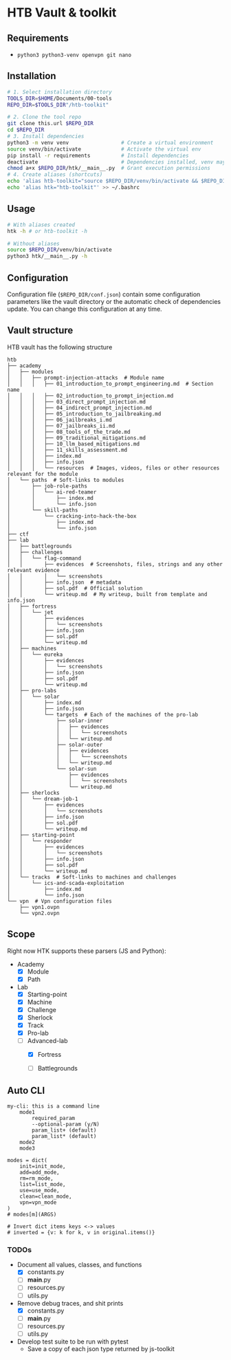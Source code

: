 # HTB Vault & toolkit

## Requirements

- `python3 python3-venv openvpn git nano`

## Installation

```bash
# 1. Select installation directory
TOOLS_DIR=$HOME/Documents/00-tools
REPO_DIR=$TOOLS_DIR"/htb-toolkit"

# 2. Clone the tool repo
git clone this.url $REPO_DIR
cd $REPO_DIR
# 3. Install dependencies
python3 -m venv venv                 # Create a virtual environment
source venv/bin/activate             # Activate the virtual env
pip install -r requirements          # Install dependencies
deactivate                           # Dependencies installed, venv may be deactivated now
chmod a+x $REPO_DIR/htk/__main__.py  # Grant execution permissions
# 4. Create aliases (shortcuts)
echo 'alias htb-toolkit="source $REPO_DIR/venv/bin/activate && $REPO_DIR/htk/__main__.py"' >> ~/.bashrc
echo 'alias htk="htb-toolkit"' >> ~/.bashrc
```

## Usage

```bash
# With aliases created
htk -h # or htb-toolkit -h

# Without aliases
source $REPO_DIR/venv/bin/activate
python3 htk/__main__.py -h
```

## Configuration

Configuration file (`$REPO_DIR/conf.json`) contain some configuration parameters like the vault directory or the automatic check of dependencies update. You can change this configuration at any time.

## Vault structure
HTB vault has the following structure

```
htb
├── academy
│   ├── modules
│   │   ├── prompt-injection-attacks  # Module name
│   │   │   ├── 01_introduction_to_prompt_engineering.md  # Section name
│   │   │   ├── 02_introduction_to_prompt_injection.md
│   │   │   ├── 03_direct_prompt_injection.md
│   │   │   ├── 04_indirect_prompt_injection.md
│   │   │   ├── 05_introduction_to_jailbreaking.md
│   │   │   ├── 06_jailbreaks_i.md
│   │   │   ├── 07_jailbreaks_ii.md
│   │   │   ├── 08_tools_of_the_trade.md
│   │   │   ├── 09_traditional_mitigations.md
│   │   │   ├── 10_llm_based_mitigations.md
│   │   │   ├── 11_skills_assessment.md
│   │   │   ├── index.md
│   │   │   ├── info.json
│   │   │   └── resources  # Images, videos, files or other resources relevant for the module
│   └── paths  # Soft-links to modules
│       ├── job-role-paths
│       │   └── ai-red-teamer
│       │       ├── index.md
│       │       └── info.json
│       └── skill-paths
│           └── cracking-into-hack-the-box
│               ├── index.md
│               └── info.json
├── ctf
├── lab
│   ├── battlegrounds
│   ├── challenges
│   │   └── flag-command
│   │       ├── evidences  # Screenshots, files, strings and any other relevant evidence
│   │       │   └── screenshots
│   │       ├── info.json  # metadata
│   │       ├── sol.pdf  # Official solution
│   │       └── writeup.md  # My writeup, built from template and info.json
│   ├── fortress
│   │   └── jet
│   │       ├── evidences
│   │       │   └── screenshots
│   │       ├── info.json
│   │       ├── sol.pdf
│   │       └── writeup.md
│   ├── machines
│   │   └── eureka
│   │       ├── evidences
│   │       │   └── screenshots
│   │       ├── info.json
│   │       ├── sol.pdf
│   │       └── writeup.md
│   ├── pro-labs
│   │   └── solar
│   │       ├── index.md
│   │       ├── info.json
│   │       └── targets  # Each of the machines of the pro-lab
│   │           ├── solar-inner
│   │           │   ├── evidences
│   │           │   │   └── screenshots
│   │           │   └── writeup.md
│   │           ├── solar-outer
│   │           │   ├── evidences
│   │           │   │   └── screenshots
│   │           │   └── writeup.md
│   │           └── solar-sun
│   │               ├── evidences
│   │               │   └── screenshots
│   │               └── writeup.md
│   ├── sherlocks
│   │   └── dream-job-1
│   │       ├── evidences
│   │       │   └── screenshots
│   │       ├── info.json
│   │       ├── sol.pdf
│   │       └── writeup.md
│   ├── starting-point
│   │   └── responder
│   │       ├── evidences
│   │       │   └── screenshots
│   │       ├── info.json
│   │       ├── sol.pdf
│   │       └── writeup.md
│   └── tracks  # Soft-links to machines and challenges
│       └── ics-and-scada-exploitation
│           ├── index.md
│           └── info.json
└── vpn  # Vpn configuration files
    ├── vpn1.ovpn
    └── vpn2.ovpn

```

## Scope

Right now HTK supports these parsers (JS and Python):

- Academy
  - [X] Module
  - [X] Path
- Lab
  - [X] Starting-point
  - [X] Machine
  - [X] Challenge
  - [X] Sherlock
  - [X] Track
  - [X] Pro-lab
  - [ ] Advanced-lab
      - [X] Fortress
      - [ ] Battlegrounds


## Auto CLI

```
my-cli: this is a command line
    mode1
        required_param
        --optional-param (y/N)
        param_list+ (default)
        param_list* (default)
    mode2
    mode3
    
modes = dict(
    init=init_mode,
    add=add_mode,
    rm=rm_mode,
    list=list_mode,
    use=use_mode,
    clean=clean_mode,
    vpn=vpn_mode
)
# modes[m](ARGS)

# Invert dict items keys <-> values
# inverted = {v: k for k, v in original.items()}
```

### TODOs

- Document all values, classes, and functions
  - [X] constants.py
  - [ ] __main__.py
  - [ ] resources.py
  - [ ] utils.py
- Remove debug traces, and shit prints
  - [X] constants.py
  - [ ] __main__.py
  - [ ] resources.py
  - [ ] utils.py
- Develop test suite to be run with pytest
  - Save a copy of each json type returned by js-toolkit

